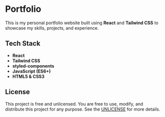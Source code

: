 # Portfolio

This is my personal portfolio website built using **React** and **Tailwind CSS** to showcase my skills, projects, and experience.

## Tech Stack

- **React**
- **Tailwind CSS**
- **styled-components**
- **JavaScript (ES6+)**
- **HTML5 & CSS3**

## License

This project is free and unlicensed. You are free to use, modify, and distribute this project for any purpose. See the [UNLICENSE](./UNLICENSE) for more details.
